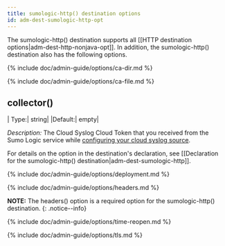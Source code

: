 ```yaml
---
title: sumologic-http() destination options
id: adm-dest-sumologic-http-opt
---
```



The sumologic-http() destination supports all
[[HTTP destination options|adm-dest-http-nonjava-opt]].
In addition, the sumologic-http() destination also has the following
options.

{% include doc/admin-guide/options/ca-dir.md %}

{% include doc/admin-guide/options/ca-file.md %}

## collector()

|  Type:|      string|
  |Default:|   empty|

*Description:* The Cloud Syslog Cloud Token that you received from the
Sumo Logic service while [configuring your cloud syslog
source](https://help.sumologic.com/03Send-Data/Sources/02Sources-for-Hosted-Collectors/Cloud-Syslog-Source#configure-a-cloud%C2%A0syslog%C2%A0source).

For details on the option in the destination\'s declaration, see
[[Declaration for the sumologic-http() destination|adm-dest-sumologic-http]].

{% include doc/admin-guide/options/deployment.md %}

{% include doc/admin-guide/options/headers.md %}

**NOTE:** The headers() option is a required option for the sumologic-http()
destination.
{: .notice--info}

{% include doc/admin-guide/options/time-reopen.md %}

{% include doc/admin-guide/options/tls.md %}
